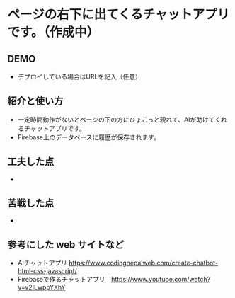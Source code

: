 # ページの右下に出てくるチャットアプリです。（作成中）

## DEMO

  - デプロイしている場合はURLを記入（任意）

## 紹介と使い方

  - 一定時間動作がないとページの下の方にひょこっと現れて、AIが助けてくれるチャットアプリです。
  - Firebase上のデータベースに履歴が保存されます。

## 工夫した点

  - 

## 苦戦した点

  - 

## 参考にした web サイトなど

  - AIチャットアプリ https://www.codingnepalweb.com/create-chatbot-html-css-javascript/
  - Firebaseで作るチャットアプリ　https://www.youtube.com/watch?v=v2ILwppYXhY
